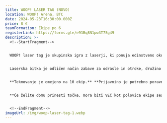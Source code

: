 ```yaml
---
title: WOOP! LASER TAG (NOVO)
location: WOOP! Arena, BTC
date: 2024-05-23T16:30:00.000Z
price: 8 €
teamFormation: Ekipe po 6
registerLink: https://forms.gle/e91Bq8N1pw3T7Sg49
description: >-
  <!--StartFragment-->


  WOOP! laser tag je skupinska igra z laserji, ki ponuja edinstveno okolje za doživetje pristnega pustolovskega adrenalina in ekipnega taktiziranja. Gre za strelski, a povsem varen način zabave, ki omogoča, da se tekmovalci pomerijo v igri, ki je podobna paintballu,  vendar na bolj varen in ne boleč način. 


  Laserska bitka je odličen način zabave za odrasle in otroke, družino in prijatelje, pa tudi za skupine in podjetja, ki želijo energijo v svojih ekipah dvigniti na višji nivo. Izberi igro in se s svojo ekipo pridruži na najbolj zabavni misiji daleč naokoli! Tekmovanje bo potekalo na izpadanje.  **Zbor na lokaciji je pol ure pred dogodkom, torej ob 18.00.** 


  **T﻿ekmovanje je omejeno na 10 ekip.** **Prijavnino je potrebno poravnati najpozneje do 16.5. V nasprotnem primeru bomo prijavo zbrisali in ponovno odprli prijavni obrazec ter sproščena mesta prepustili prvim ekipam, ki na info točki poravnajo prijavnino.** 


  **Če želite domu prinesti točke, mora biti VEČ kot polovica ekipe sestavljena iz stanovalcev istega doma, hkrati pa se morate uvrstiti med najboljše tri. 1. mesto prejme 12 točk, 2. mesto 10 točk ter 3. mesto 8 točk.**


  <!--EndFragment-->
imageUrl: /img/woop-laser-tag-1.webp
---
```

